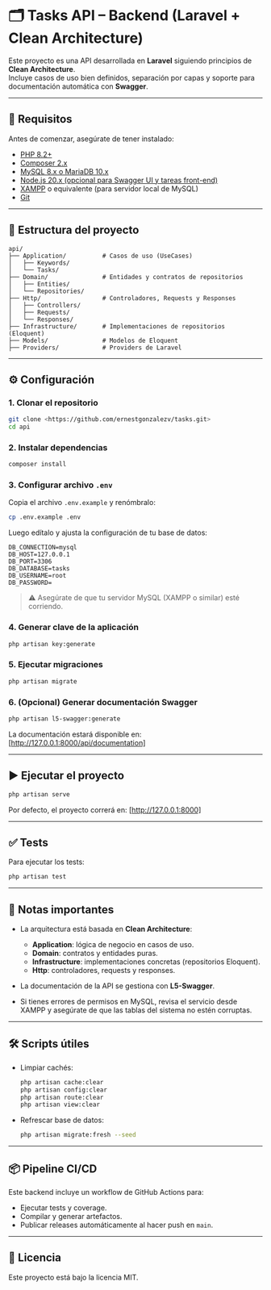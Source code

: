# 🗂️ Tasks API – Backend (Laravel + Clean Architecture)

Este proyecto es una API desarrollada en **Laravel** siguiendo principios de **Clean Architecture**.  
Incluye casos de uso bien definidos, separación por capas y soporte para documentación automática con **Swagger**.

---

## 🚀 Requisitos

Antes de comenzar, asegúrate de tener instalado:

- [PHP 8.2+](https://www.php.net/downloads)
- [Composer 2.x](https://getcomposer.org/)
- [MySQL 8.x o MariaDB 10.x](https://dev.mysql.com/downloads/)
- [Node.js 20.x (opcional para Swagger UI y tareas front-end)](https://nodejs.org/)
- [XAMPP](https://www.apachefriends.org/index.html) o equivalente (para servidor local de MySQL)
- [Git](https://git-scm.com/)

---

## 📂 Estructura del proyecto

```plaintext
api/
├── Application/          # Casos de uso (UseCases)
│   ├── Keywords/
│   └── Tasks/
├── Domain/               # Entidades y contratos de repositorios
│   ├── Entities/
│   └── Repositories/
├── Http/                 # Controladores, Requests y Responses
│   ├── Controllers/
│   ├── Requests/
│   └── Responses/
├── Infrastructure/       # Implementaciones de repositorios (Eloquent)
├── Models/               # Modelos de Eloquent
├── Providers/            # Providers de Laravel
````

---

## ⚙️ Configuración

### 1. Clonar el repositorio

```bash
git clone <https://github.com/ernestgonzalezv/tasks.git>
cd api
```

### 2. Instalar dependencias

```bash
composer install
```

### 3. Configurar archivo `.env`

Copia el archivo `.env.example` y renómbralo:

```bash
cp .env.example .env
```

Luego edítalo y ajusta la configuración de tu base de datos:

```env
DB_CONNECTION=mysql
DB_HOST=127.0.0.1
DB_PORT=3306
DB_DATABASE=tasks
DB_USERNAME=root
DB_PASSWORD=
```

> ⚠️ Asegúrate de que tu servidor MySQL (XAMPP o similar) esté corriendo.

### 4. Generar clave de la aplicación

```bash
php artisan key:generate
```

### 5. Ejecutar migraciones

```bash
php artisan migrate
```

### 6. (Opcional) Generar documentación Swagger

```bash
php artisan l5-swagger:generate
```

La documentación estará disponible en:
[http://127.0.0.1:8000/api/documentation]

---

## ▶️ Ejecutar el proyecto

```bash
php artisan serve
```

Por defecto, el proyecto correrá en:
[http://127.0.0.1:8000]

---

## ✅ Tests

Para ejecutar los tests:

```bash
php artisan test
```

---

## 📌 Notas importantes

* La arquitectura está basada en **Clean Architecture**:

    * **Application**: lógica de negocio en casos de uso.
    * **Domain**: contratos y entidades puras.
    * **Infrastructure**: implementaciones concretas (repositorios Eloquent).
    * **Http**: controladores, requests y responses.
* La documentación de la API se gestiona con **L5-Swagger**.
* Si tienes errores de permisos en MySQL, revisa el servicio desde XAMPP y asegúrate de que las tablas del sistema no estén corruptas.

---

## 🛠️ Scripts útiles

* Limpiar cachés:

  ```bash
  php artisan cache:clear
  php artisan config:clear
  php artisan route:clear
  php artisan view:clear
  ```

* Refrescar base de datos:

  ```bash
  php artisan migrate:fresh --seed
  ```

---

## 📦 Pipeline CI/CD

Este backend incluye un workflow de GitHub Actions para:

* Ejecutar tests y coverage.
* Compilar y generar artefactos.
* Publicar releases automáticamente al hacer push en `main`.

---

## 📜 Licencia

Este proyecto está bajo la licencia MIT.

```
